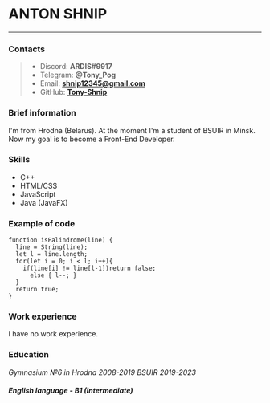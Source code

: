 # ANTON SHNIP
---
### Contacts

>- Discord: **ARDIS#9917**
>- Telegram: **@Tony_Pog**
>- Email: **[shnip12345@gmail.com](mailto:shnip12345@gmail.com)**
>- GitHub: **[Tony-Shnip](https://github.com/Tony-Shnip)**

### Brief information

I'm from Hrodna (Belarus). At the moment I'm a student of BSUIR in Minsk. Now my goal is to become a Front-End Developer.

### Skills

- C++
- HTML/CSS
- JavaScript
- Java (JavaFX)

### Example of code

    function isPalindrome(line) {
      line = String(line);
      let l = line.length;
      for(let i = 0; i < l; i++){
        if(line[i] != line[l-1])return false;
          else { l--; }
      }
      return true;
    }

### Work experience

I have no work experience.

### Education

*Gymnasium №6 in Hrodna 2008-2019*
*BSUIR 2019-2023*

##### English language - B1 (Intermediate)
